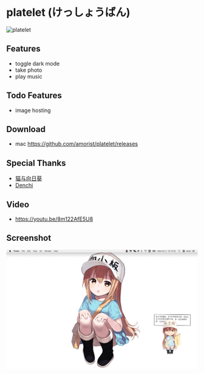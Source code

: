 # platelet (けっしょうばん)

![platelet](assets/screenshot/screenshot2.png)

## Features

* toggle dark mode
* take photo
* play music

## Todo Features

* image hosting

## Download

* mac https://github.com/amorist/platelet/releases

## Special Thanks

* [猫与向日葵](https://imjad.cn/archives/lab/add-dynamic-poster-girl-with-live2d-to-your-blog-03 "猫与向日葵")
* [Denchi](https://twitter.com/DenchiSoft/status/1036017773011525632 "Denchi")

## Video

* https://youtu.be/8m122AfE5U8

## Screenshot

![platelet](assets/screenshot/screenshot1.png)
